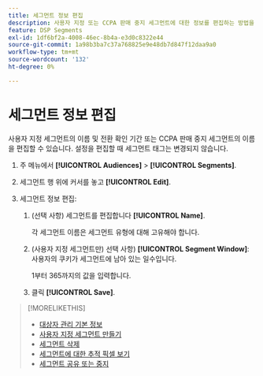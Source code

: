 ```yaml
---
title: 세그먼트 정보 편집
description: 사용자 지정 또는 CCPA 판매 중지 세그먼트에 대한 정보를 편집하는 방법을 알아봅니다.
feature: DSP Segments
exl-id: 1df6bf2a-4008-46ec-8b4a-e3d0c8322e44
source-git-commit: 1a98b3ba7c37a768825e9e48db7d847f12daa9a0
workflow-type: tm+mt
source-wordcount: '132'
ht-degree: 0%

---
```


# 세그먼트 정보 편집

사용자 지정 세그먼트의 이름 및 전환 확인 기간 또는 CCPA 판매 중지 세그먼트의 이름을 편집할 수 있습니다. 설정을 편집할 때 세그먼트 태그는 변경되지 않습니다.

1. 주 메뉴에서 **[!UICONTROL Audiences]** > **[!UICONTROL Segments]**.

1. 세그먼트 행 위에 커서를 놓고 **[!UICONTROL Edit]**.

1. 세그먼트 정보 편집:

   1. (선택 사항) 세그먼트를 편집합니다 **[!UICONTROL Name]**.

      각 세그먼트 이름은 세그먼트 유형에 대해 고유해야 합니다.

   1. (사용자 지정 세그먼트만) 선택 사항) **[!UICONTROL Segment Window]**: 사용자의 쿠키가 세그먼트에 남아 있는 일수입니다.

      1부터 365까지의 값을 입력합니다.

   1. 클릭 **[!UICONTROL Save]**.

>[!MORELIKETHIS]
>
>* [대상자 관리 기본 정보](audience-about.md)
>* [사용자 지정 세그먼트 만들기](custom-segment-create.md)
>* [세그먼트 삭제](segment-delete.md)
>* [세그먼트에 대한 추적 픽셀 보기](segment-view-pixels.md)
>* [세그먼트 공유 또는 중지](segment-share.md)

